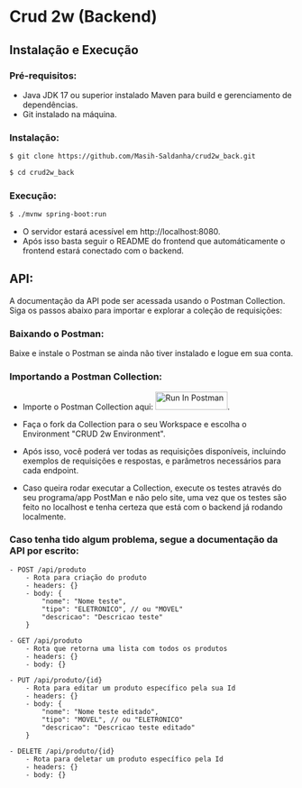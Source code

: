 # Crud 2w (Backend)
## Instalação e Execução
### Pré-requisitos:

- Java JDK 17 ou superior instalado
Maven para build e gerenciamento de dependências.
- Git instalado na máquina.

### Instalação:
```bash
$ git clone https://github.com/Masih-Saldanha/crud2w_back.git

$ cd crud2w_back
```

### Execução:
```bash
$ ./mvnw spring-boot:run
```
- O servidor estará acessível em http://localhost:8080.
- Após isso basta seguir o README do frontend que automáticamente o frontend estará conectado com o backend.

## API:

A documentação da API pode ser acessada usando o Postman Collection. Siga os passos abaixo para importar e explorar a coleção de requisições:

### Baixando o Postman:

Baixe e instale o Postman se ainda não tiver instalado e logue em sua conta.

### Importando a Postman Collection:

- Importe o Postman Collection aqui: [<img src="https://run.pstmn.io/button.svg" alt="Run In Postman" style="width: 128px; height: 32px;">](https://app.getpostman.com/run-collection/31646133-663126e1-6fd5-483e-9d33-ac757e527868?action=collection%2Ffork&source=rip_markdown&collection-url=entityId%3D31646133-663126e1-6fd5-483e-9d33-ac757e527868%26entityType%3Dcollection%26workspaceId%3D9d95541f-eb9d-4203-b1cb-be3485f39086#?env%5BCRUD%202w%20Environment%5D=W3sia2V5IjoiaWQiLCJ2YWx1ZSI6IiIsImVuYWJsZWQiOnRydWUsInR5cGUiOiJkZWZhdWx0Iiwic2Vzc2lvblZhbHVlIjoiMTI1Iiwic2Vzc2lvbkluZGV4IjowfSx7ImtleSI6InByb2R1dG9JZCIsInZhbHVlIjoiIiwiZW5hYmxlZCI6dHJ1ZSwidHlwZSI6ImRlZmF1bHQiLCJzZXNzaW9uVmFsdWUiOiIxMjUiLCJzZXNzaW9uSW5kZXgiOjF9XQ==).

- Faça o fork da Collection para o seu Workspace e escolha o Environment "CRUD 2w Environment".
- Após isso, você poderá ver todas as requisições disponíveis, incluindo exemplos de requisições e respostas, e parâmetros necessários para cada endpoint.
- Caso queira rodar executar a Collection, execute os testes através do seu programa/app PostMan e não pelo site, uma vez que os testes são feito no localhost e tenha certeza que está com o backend já rodando localmente.

### Caso tenha tido algum problema, segue a documentação da API por escrito:

```
- POST /api/produto
    - Rota para criação do produto
    - headers: {}
    - body: {
        "nome": "Nome teste",
        "tipo": "ELETRONICO", // ou "MOVEL"
        "descricao": "Descricao teste"
    }
```
```
- GET /api/produto
    - Rota que retorna uma lista com todos os produtos
    - headers: {}
    - body: {}
```
```
- PUT /api/produto/{id}
    - Rota para editar um produto específico pela sua Id
    - headers: {}
    - body: {
        "nome": "Nome teste editado",
        "tipo": "MOVEL", // ou "ELETRONICO"
        "descricao": "Descricao teste editado"
    }
```
```
- DELETE /api/produto/{id}
    - Rota para deletar um produto específico pela Id
    - headers: {}
    - body: {}
```
